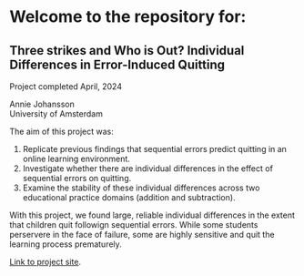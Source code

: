 # Welcome to the repository for: 
## Three strikes and Who is Out? Individual Differences in Error-Induced Quitting

Project completed April, 2024  

Annie Johansson  
University of Amsterdam  
 

The aim of this project was:  

1.  Replicate previous findings that sequential errors predict quitting in an online learning environment.
2.  Investigate whether there are individual differences in the effect of sequential errors on quitting.
3.  Examine the stability of these individual differences across two educational practice domains (addition and subtraction).

With this project, we found large, reliable individual differences in the extent that children quit followign sequential errors.  While some students perservere in the face of failure, some are highly sensitive and quit the learning process prematurely.  

[Link to project site](https://ann1ejohansson.github.io/three-strikes/).

